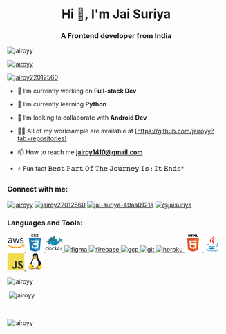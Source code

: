 <h1 align="center">Hi 👋, I'm Jai Suriya</h1>  
<h3 align="center">A Frontend developer from India</h3>      

<p align="left"> <img src="https://komarev.com/ghpvc/?username=jairoyy&label=Profile%20views&color=0e75b6&style=flat" alt="jairoyy" /> </p>   

<p align="left"> <a href="https://github.com/ryo-ma/github-profile-trophy"><img src="https://github-profile-trophy.vercel.app/?username=jairoyy" alt="jairoyy" /></a> </p>

<p align="left"> <a href="https://twitter.com/jairoy22012560" target="blank"><img src="https://img.shields.io/twitter/follow/jairoy22012560?logo=twitter&style=for-the-badge" alt="jairoy22012560" /></a></p>

- 🔭 I’m currently working on **Full-stack Dev**

- 🌱 I’m currently learning **Python**         

- 👯 I’m looking to collaborate with **Android Dev**

- 👨‍💻 All of my worksample are available at [https://github.com/jairoyy?tab=repositories]

- 📫 How to reach me **jairoy1410@gmail.com**

- ⚡ Fun fact **𝙱𝚎𝚜𝚝 𝙿𝚊𝚛𝚝 𝙾𝚏 𝚃𝚑𝚎 𝙹𝚘𝚞𝚛𝚗𝚎𝚢 𝙸𝚜 : 𝙸𝚝 𝙴𝚗𝚍𝚜***

<h3 align="left">Connect with me:</h3>
<p align="left">
<a href="https://dev.to/jairoyy" target="blank"><img align="center" src="https://raw.githubusercontent.com/rahuldkjain/github-profile-readme-generator/master/src/images/icons/Social/devto.svg" alt="jairoyy" height="30" width="40" /></a>
<a href="https://twitter.com/jairoy22012560" target="blank"><img align="center" src="https://raw.githubusercontent.com/rahuldkjain/github-profile-readme-generator/master/src/images/icons/Social/twitter.svg" alt="jairoy22012560" height="30" width="40" /></a>
<a href="https://linkedin.com/in/jai-suriya-49aa0121a" target="blank"><img align="center" src="https://raw.githubusercontent.com/rahuldkjain/github-profile-readme-generator/master/src/images/icons/Social/linked-in-alt.svg" alt="jai-suriya-49aa0121a" height="30" width="40" /></a>
<a href="https://hashnode.com/@jaisuriya" target="blank"><img align="center" src="https://raw.githubusercontent.com/rahuldkjain/github-profile-readme-generator/master/src/images/icons/Social/hashnode.svg" alt="@jaisuriya" height="30" width="40" /></a>
</p>  

<h3 align="left">Languages and Tools:</h3>
<p align="left"> <a href="https://aws.amazon.com" target="_blank" rel="noreferrer"> <img src="https://raw.githubusercontent.com/devicons/devicon/master/icons/amazonwebservices/amazonwebservices-original-wordmark.svg" alt="aws" width="40" height="40"/> </a> <a href="https://www.w3schools.com/css/" target="_blank" rel="noreferrer"> <img src="https://raw.githubusercontent.com/devicons/devicon/master/icons/css3/css3-original-wordmark.svg" alt="css3" width="40" height="40"/> </a> <a href="https://www.docker.com/" target="_blank" rel="noreferrer"> <img src="https://raw.githubusercontent.com/devicons/devicon/master/icons/docker/docker-original-wordmark.svg" alt="docker" width="40" height="40"/> </a> <a href="https://www.figma.com/" target="_blank" rel="noreferrer"> <img src="https://www.vectorlogo.zone/logos/figma/figma-icon.svg" alt="figma" width="40" height="40"/> </a> <a href="https://firebase.google.com/" target="_blank" rel="noreferrer"> <img src="https://www.vectorlogo.zone/logos/firebase/firebase-icon.svg" alt="firebase" width="40" height="40"/> </a> <a href="https://cloud.google.com" target="_blank" rel="noreferrer"> <img src="https://www.vectorlogo.zone/logos/google_cloud/google_cloud-icon.svg" alt="gcp" width="40" height="40"/> </a> <a href="https://git-scm.com/" target="_blank" rel="noreferrer"> <img src="https://www.vectorlogo.zone/logos/git-scm/git-scm-icon.svg" alt="git" width="40" height="40"/> </a> <a href="https://heroku.com" target="_blank" rel="noreferrer"> <img src="https://www.vectorlogo.zone/logos/heroku/heroku-icon.svg" alt="heroku" width="40" height="40"/> </a> <a href="https://www.w3.org/html/" target="_blank" rel="noreferrer"> <img src="https://raw.githubusercontent.com/devicons/devicon/master/icons/html5/html5-original-wordmark.svg" alt="html5" width="40" height="40"/> </a> <a href="https://www.java.com" target="_blank" rel="noreferrer"> <img src="https://raw.githubusercontent.com/devicons/devicon/master/icons/java/java-original.svg" alt="java" width="40" height="40"/> </a> <a href="https://developer.mozilla.org/en-US/docs/Web/JavaScript" target="_blank" rel="noreferrer"> <img src="https://raw.githubusercontent.com/devicons/devicon/master/icons/javascript/javascript-original.svg" alt="javascript" width="40" height="40"/> </a> <a href="https://www.linux.org/" target="_blank" rel="noreferrer"> <img src="https://raw.githubusercontent.com/devicons/devicon/master/icons/linux/linux-original.svg" alt="linux" width="40" height="40"/> </a> </p>

<p><img align="left" src="https://github-readme-stats.vercel.app/api/top-langs?username=jairoyy&show_icons=true&locale=en&layout=compact" alt="jairoyy" /></p><br>

<p>&nbsp;<img align="center" src="https://github-readme-stats.vercel.app/api?username=jairoyy&show_icons=true&locale=en" alt="jairoyy" /></p><br>

<p><img align="center" src="https://github-readme-streak-stats.herokuapp.com/?user=jairoyy&" alt="jairoyy" /></p>
